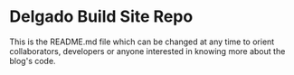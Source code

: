 # Delgado Build Site Repo

This is the README.md file which can be changed at any time to orient collaborators, developers or anyone interested in knowing more about the blog's code.